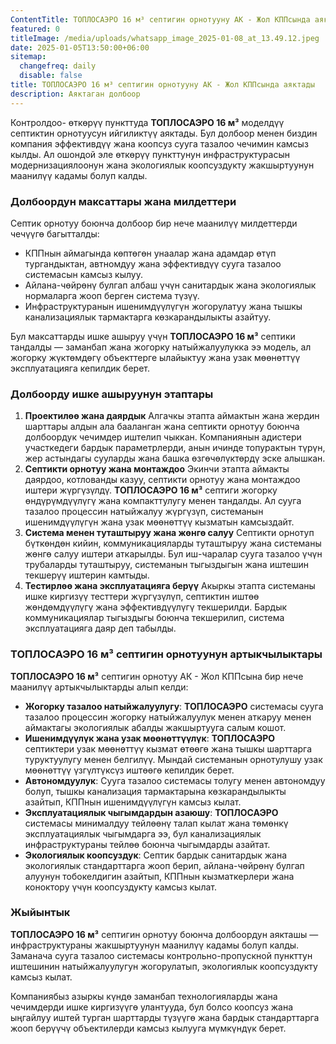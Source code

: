```yaml
---
ContentTitle: ТОПЛОСАЭРО 16 м³ септигин орнотууну АК - Жол КППсында аяктады
featured: 0
titleImage: /media/uploads/whatsapp_image_2025-01-08_at_13.49.12.jpeg
date: 2025-01-05T13:50:00+06:00
sitemap:
  changefreq: daily
  disable: false
title: ТОПЛОСАЭРО 16 м³ септигин орнотууну АК - Жол КППсында аяктады
description: Аяктаган долбоор
---
```

Контролдоо- өткөрүү пункттуда  **ТОПЛОСАЭРО 16 м³** моделдүү септиктин орнотуусун ийгиликтүү аяктады. Бул долбоор менен биздин компания эффективдүү жана коопсуз сууга тазалоо чечимин камсыз кылды. Ал ошондой эле  өткөрүү пункттунун инфраструктурасын модернизациялоонун жана экологиялык коопсуздукту жакшыртуунун маанилүү кадамы болуп калды.

### **Долбоордун максаттары жана милдеттери**

Септик орнотуу боюнча долбоор бир нече маанилүү милдеттерди чечүүгө багытталды:

* КППнын аймагында көптөгөн унаалар жана адамдар өтүп тургандыктан, автномдуу жана эффективдүү сууга тазалоо системасын камсыз кылуу.
* Айлана-чөйрөнү булгап албаш үчүн санитардык жана экологиялык нормаларга жооп берген система түзүү.
* Инфраструктуранын ишенимдүүлүгүн жогорулатуу жана тышкы канализациялык тармактарга көзкарандылыкты азайтуу.

Бул максаттарды ишке ашыруу үчүн **ТОПЛОСАЭРО 16 м³** септики тандалды — заманбап жана жогорку натыйжалуулукка ээ модель, ал жогорку жүктөмдөгү объекттерге ылайыктуу жана узак мөөнөттүү эксплуатацияга кепилдик берет.

### **Долбоорду ишке ашыруунун этаптары**

1. **Проектилөө жана даярдык**
   Алгачкы этапта аймактын жана жердин шарттары алдын ала бааланган жана септикти орнотуу боюнча долбоордук чечимдер иштелип чыккан. Компаниянын адистери участкедеги бардык параметрлерди, анын ичинде топурактын түрүн, жер астындагы сууларды жана башка өзгөчөлүктөрдү эске алышкан.
2. **Септикти орнотуу жана монтаждоо**
   Экинчи этапта аймакты даярдоо, котлованды казуу, септикти орнотуу жана монтаждоо иштери жүргүзүлдү. **ТОПЛОСАЭРО 16 м³** септиги жогорку өндүрүмдүүлүгү жана компакттулугу менен тандалды. Ал сууга тазалоо процессин натыйжалуу жүргүзүп, системанын ишенимдүүлүгүн жана узак мөөнөттүү кызматын камсыздайт.
3. **Система менен туташтыруу жана жөнгө салуу**
   Септикти орнотуп бүткөндөн кийин, коммуникацияларды туташтыруу жана системаны жөнгө салуу иштери аткарылды. Бул иш-чаралар сууга тазалоо үчүн трубаларды туташтыруу, системанын тыгыздыгын жана иштешин текшерүү иштерин камтыды.
4. **Тестирлөө жана эксплуатацияга берүү**
   Акыркы этапта системаны ишке киргизүү тесттери жүргүзүлүп, септиктин иштөө жөндөмдүүлүгү жана эффективдүүлүгү текшерилди. Бардык коммуникациялар тыгыздыгы боюнча текшерилип, система эксплуатацияга даяр деп табылды.

### **ТОПЛОСАЭРО 16 м³ септигин орнотуунун артыкчылыктары**

**ТОПЛОСАЭРО 16 м³** септигин орнотуу АК - Жол КППсына бир нече маанилүү артыкчылыктарды алып келди:

* **Жогорку тазалоо натыйжалуулугу**: **ТОПЛОСАЭРО** системасы сууга тазалоо процессин жогорку натыйжалуулук менен аткаруу менен аймактагы экологиялык абалды жакшыртууга салым кошот.
* **Ишенимдүүлүк жана узак мөөнөттүүлүк**: **ТОПЛОСАЭРО** септиктери узак мөөнөттүү кызмат өтөөгө жана тышкы шарттарга туруктуулугу менен белгилүү. Мындай системанын орнотулушу узак мөөнөттүү үзгүлтүксүз иштөөгө кепилдик берет.
* **Автономдуулук**: Сууга тазалоо системасы толугу менен автономдуу болуп, тышкы канализация тармактарына көзкарандылыкты азайтып, КППнын ишенимдүүлүгүн камсыз кылат.
* **Эксплуатациялык чыгымдардын азаюшу**: **ТОПЛОСАЭРО** системасы минималдуу тейлөөнү талап кылат жана төмөнкү эксплуатациялык чыгымдарга ээ, бул канализациялык инфраструктураны тейлөө боюнча чыгымдарды азайтат.
* **Экологиялык коопсуздук**: Септик бардык санитардык жана экологиялык стандарттарга жооп берип, айлана-чөйрөнү булгап алуунун тобокелдигин азайтып, КППнын кызматкерлери жана коноктору үчүн коопсуздукту камсыз кылат.

### **Жыйынтык**

**ТОПЛОСАЭРО 16 м³** септигин орнотуу боюнча долбоордун аякташы — инфраструктураны жакшыртуунун маанилүү кадамы болуп калды. Заманача сууга тазалоо системасы контрольно-пропускной пункттун иштешинин натыйжалуулугун жогорулатып, экологиялык коопсуздукту камсыз кылат.

Компаниябыз азыркы күндө заманбап технологияларды жана чечимдерди ишке киргизүүгө улантууда, бул болсо коопсуз жана ыңгайлуу иштей турган шарттарды түзүүгө жана бардык стандарттарга жооп берүүчү объектилерди камсыз кылууга мүмкүндүк берет.
